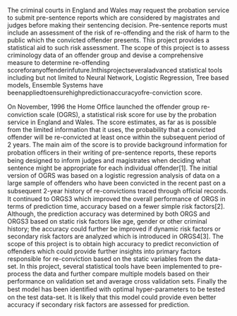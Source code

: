 The criminal courts in England and Wales may request the probation service to submit pre-sentence reports which are considered by magistrates and judges before making their sentencing decision. Pre-sentence reports must include an assessment of the risk of re-offending and the risk of harm to the public which the convicted offender presents. This project provides a statistical aid to such risk assessment. The scope of this project is to assess criminology data of an offender group and devise a comprehensive measure to determine re-offending scoreforanyoffenderinfuture.Inthisprojectseveraladvanced statistical tools including but not limited to Neural Network, Logistic Regression, Tree based models, Ensemble Systems have beenappliedtoensurehighpredictionaccuracyofre-conviction score.

On November, 1996 the Home Ofﬁce launched the offender group re-conviction scale (OGRS), a statistical risk score for use by the probation service in England and Wales. The score estimates, as far as is possible from the limited information that it uses, the probability that a convicted offender will be re-convicted at least once within the subsequent period of 2 years. The main aim of the score is to provide background information for probation ofﬁcers in their writing of pre-sentence reports, these reports being designed to inform judges and magistrates when deciding what sentence might be appropriate for each individual offender[1]. The initial version of OGRS was based on a logistic regression analysis of data on a large sample of offenders who have been convicted in the recent past on a subsequent 2-year history of re-convictions traced through ofﬁcial records. It continued to ORGS3 which improved the overall performance of ORGS in terms of prediction time, accuracy based on a fewer simple risk factors[2]. Although, the prediction accuracy was determined by both ORGS and ORGS3 based on static risk factors like age, gender or other criminal history; the accuracy could further be improved if dynamic risk factors or secondary risk factors are analyzed which is introduced in ORGS4[3]. The scope of this project is to obtain high accuracy to predict reconviction of offenders which could provide further insights into primary factors responsible for re-conviction based on the static variables from the data-set. In this project, several statistical tools have been implemented to pre-process the data and further compare multiple models based on their performance on validation set and average cross validation sets. Finally the best model has been identiﬁed with optimal hyper-parameters to be tested on the test data-set. It is likely that this model could provide even better accuracy if secondary risk factors are assessed for prediction.

  
  

